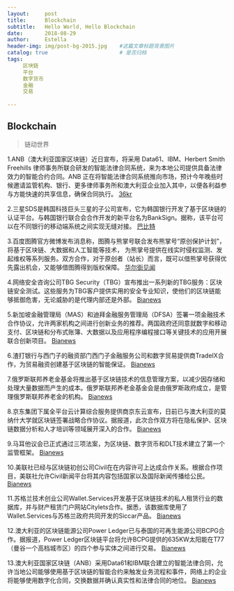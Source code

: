 ```yaml
---
layout:     post
title:      Blockchain
subtitle:   Hello World, Hello Blockchain
date:       2018-08-29 
author:     Estella 
header-img: img/post-bg-2015.jpg 	#这篇文章标题背景图片
catalog: true 						# 是否归档
tags:	
     区块链
     平台
     数字货币
     金融
     交易
    
---
```


## Blockchain
>链动世界

1.ANB（澳大利亚国家区块链）近日宣布，将采用 Data61、IBM、Herbert Smith Freehills 律师事务所联合研发的智能法律合同系统，来为本地公司提供具备法律效力的智能合约合同。ANB 正在将智能法律合同系统推向市场，预计今年晚些时候邀请监管机构、银行、更多律师事务所和澳大利亚企业加入其中，以便各利益参与方能快速的共享信息，确保合同执行。 [36kr](http://36kr.com/p/5150793.html)

2.三星SDS是韩国科技巨头三星的子公司宣布，它为韩国银行开发了基于区块链的认证平台。与韩国银行联合会合作开发的新平台名为BankSign。据称，该平台可以在不同银行的移动端系统之间实现无缝对接。 [巴比特](https://www.8btc.com/article/262361)

3.百度图腾官方微博发布消息称，图腾与熊掌号联合发布熊掌号“原创保护计划”，将基于区块链、大数据和人工智能等技术， 为熊掌号提供在线实时侵权监测、发起维权等系列服务。双方合作，对于原创者（站长）而言，既可以借熊掌号获得优先露出机会，又能够借图腾得到版权保障。 [华尔街见闻](https://wallstreetcn.com/articles/3397398)

4.网络安全咨询公司TBG Security（TBG）宣布推出一系列新的TBG服务：区块链安全测试。这些服务为TBG客户提供实用的安全专业知识，使他们的区块链能够抵御危害，无论威胁的是代理内部还是外部。 [Bianews](http://www.bianews.com/news/flash?id=19475)

5.新加坡金融管理局（MAS）和迪拜金融服务管理局（DFSA）签署一项金融技术合作协议，允许两家机构之间进行创新业务的推荐。两国政府还同意就数字和移动支付、区块链和分布式账簿、大数据以及应用程序编程接口等关键技术的应用开展联合创新项目。 [Bianews](http://www.bianews.com/news/flash?id=19472)

6.渣打银行与西门子的融资部门西门子金融服务公司和数字贸易提供商TradeIX合作，为贸易融资创建基于区块链的智能保证。 [Bianews](http://www.bianews.com/news/flash?id=19471)

7.俄罗斯联邦养老金基金将推出基于区块链技术的信息管理方案，以减少因存储和处理大量数据而产生的成本。俄罗斯联邦养老金基金会是由俄罗斯政府成立，是管理俄罗斯联邦养老金的机构。 [Bianews](http://www.bianews.com/news/flash?id=19466)

8.京东集团下属全平台云计算综合服务提供商京东云宣布，日前已与澳大利亚的莫纳什大学就区块链签署战略合作协议。据报道，此次合作双方将在隐私保护、区块链数据分析和人才培训等领域展开深入的合作。 [Bianews](http://www.bianews.com/news/flash?id=19460)

9.马耳他议会已正式通过三项法案，为区块链、数字货币和DLT技术建立了第一个监管框架。 [Bianews](http://www.bianews.com/news/flash?id=19459)

10.美联社已经与区块链初创公司Civil在在内容许可上达成合作关系。根据合作项目，美联社允许Civil新闻平台将其内容包括国家以及国际新闻传播给公民。 [Bianews](http://www.bianews.com/news/flash?id=19448)

11.苏格兰技术创业公司Wallet.Services开发基于区块链技术的私人租赁行业的数据库，并与财产租赁门户网站Citylets合作。据悉，该数据库使用了Wallet.Services与苏格兰政府共同开发的Siccar产品。 [Bianews](http://www.bianews.com/news/flash?id=19436)

12.澳大利亚的区块链能源公司Power Ledger已与泰国的可再生能源公司BCPG合作。据报道，Power Ledger区块链平台将允许BCPG提供的635KW太阳能在T77（曼谷一个高档城市区）的四个参与实体之间进行交易。 [Bianews](http://www.bianews.com/news/flash?id=19434)

13.澳大利亚国家区块链（ANB）采用Data61和IBM联合建立的智能法律合同，允许当地公司能够使用基于区块链的智能合约来触发业务流程和事件，网络上的企业将能够使用数字化合同，交换数据并确认真实性和法律合同的地位。 [Bianews](http://www.bianews.com/news/flash?id=19430)
